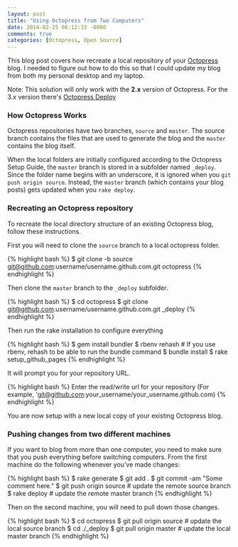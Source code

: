 ```yaml
---
layout: post
title: "Using Octopress from Two Computers"
date: 2014-02-25 06:12:33 -0800
comments: true
categories: [Octopress, Open Source]
---
```

This blog post covers how recreate a local repository of your [Octopress](http://octopress.org) blog. I needed to figure out how to do this so that I could update my blog from both my personal desktop and my laptop.

<div class="info">Note: This solution will only work with the <b>2.x</b> version of Octopress. For the 3.x version there's <a href="https://github.com/octopress/deploy">Octopress Deploy</a></div>

### How Octopress Works
Octopress repositories have two branches, `source` and `master`. The source branch contains the files that are used to generate the blog and the `master` contains the blog itself.

When the local folders are initially configured according to the Octopress Setup Guide, the `master` branch is stored in a subfolder named `_deploy`. Since the folder name begins with an underscore, it is ignored when you `git push origin source`. Instead, the `master` branch (which contains your blog posts) gets updated when you `rake deploy`.

### Recreating an Octopress repository

To recreate the local directory structure of an existing Octopress blog, follow these instructions.

First you will need to clone the `source` branch to a local octopress folder.

{% highlight bash %}
$ git clone -b source git@github.com:username/username.github.com.git octopress
{% endhighlight %}


Then clone the `master` branch to the `_deploy` subfolder.

{% highlight bash %}
$ cd octopress
$ git clone git@github.com:username/username.github.com.git _deploy
{% endhighlight %}

Then run the rake installation to configure everything

{% highlight bash %}
$ gem install bundler
$ rbenv rehash    # If you use rbenv, rehash to be able to run the bundle command
$ bundle install
$ rake setup_github_pages
{% endhighlight %}

It will prompt you for your repository URL.

{% highlight bash %}
Enter the read/write url for your repository
(For example, 'git@github.com:your_username/your_username.github.com)
{% endhighlight %}

You are now setup with a new local copy of your existing Octopress blog.

<div class="hr"></div>

### Pushing changes from two different machines

If you want to blog from more than one computer, you need to make sure that you push everything before switching computers. From the first machine do the following whenever you’ve made changes:

{% highlight bash %}
$ rake generate
$ git add .
$ git commit -am "Some comment here."
$ git push origin source  # update the remote source branch
$ rake deploy             # update the remote master branch
{% endhighlight %}


Then on the second machine, you will need to pull down those changes.

{% highlight bash %}
$ cd octopress
$ git pull origin source  # update the local source branch
$ cd ./_deploy
$ git pull origin master  # update the local master branch
{% endhighlight %}
